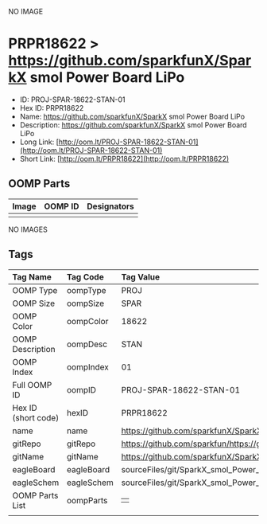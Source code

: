 


  
NO IMAGE  
# PRPR18622 > https://github.com/sparkfunX/SparkX smol Power Board LiPo

- ID: PROJ-SPAR-18622-STAN-01
- Hex ID: PRPR18622
- Name: https://github.com/sparkfunX/SparkX smol Power Board LiPo
- Description: https://github.com/sparkfunX/SparkX smol Power Board LiPo
- Long Link: [http://oom.lt/PROJ-SPAR-18622-STAN-01](http://oom.lt/PROJ-SPAR-18622-STAN-01)
- Short Link: [http://oom.lt/PRPR18622](http://oom.lt/PRPR18622)

## OOMP Parts
  

|Image|OOMP ID|Designators|
| :--- | :--- | :--- |
||||
  
NO IMAGES  
## Tags
  

|Tag Name|Tag Code|Tag Value|
| :--- | :--- | :--- |
|OOMP Type|oompType|PROJ|
|OOMP Size|oompSize|SPAR|
|OOMP Color|oompColor|18622|
|OOMP Description|oompDesc|STAN|
|OOMP Index|oompIndex|01|
|Full OOMP ID|oompID|PROJ-SPAR-18622-STAN-01|
|Hex ID (short code)|hexID|PRPR18622|
|name|name|https://github.com/sparkfunX/SparkX smol Power Board LiPo|
|gitRepo|gitRepo|https://github.com/sparkfun/https://github.com/sparkfunX/SparkX_smol_Power_Board_LiPo|
|gitName|gitName|https://github.com/sparkfunX/SparkX_smol_Power_Board_LiPo|
|eagleBoard|eagleBoard|sourceFiles/git/SparkX_smol_Power_Board_LiPo/Hardware/SparkX_smol_LiPo_Power.brd|
|eagleSchem|eagleSchem|sourceFiles/git/SparkX_smol_Power_Board_LiPo/Hardware/SparkX_smol_LiPo_Power.sch|
|OOMP Parts List|oompParts|<table><tr><td></td></tr></table>|
||||
